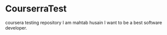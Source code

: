 # CourserraTest
coursera testing repository
I am mahtab husain
I want to be a best software developer.
